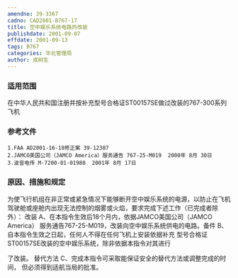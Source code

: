 ```yaml
---
amendno: 39-3367
cadno: CAD2001-B767-17
title: 空中娱乐系统电路的改装
publishdate: 2001-09-07
effdate: 2001-09-13
tags: B767
categories: 华北管理局
author: 成树生
---
```


### 适用范围 
在中华人民共和国注册并按补充型号合格证ST00157SE做过改装的767-300系列飞机

### 参考文件
    1.FAA AD2001-16-18修正案 39-12387
    2.JAMCO美国公司（JAMCO America）服务通告 767-25-M019  2000年 8月 30日
    3.波音电传 M-7200-01-01980  2001年 8月 17日

### 原因、措施和规定 
为使飞行机组在非正常或紧急情况下能够断开空中娱乐系统的电源，以防止在飞机驾驶舱或座舱内出现无法控制的烟雾或火焰，要求完成下述工作（已完成者除外）： 
改装 A、在本指令生效后18个月内，依据JAMCO美国公司（JAMCO America）
服务通告767-25-M019，改装向空中娱乐系统供电的电路。备件     B、自本指令生效之日起，任何人不得在任何飞机上安装依据补充
型号合格证ST00157SE改装的空中娱乐系统，除非依据本指令对其进行
  
了改装。     替代方法     C、完成本指令可采取能保证安全的替代方法或调整完成的时间，
但必须得到适航当局的批准。
